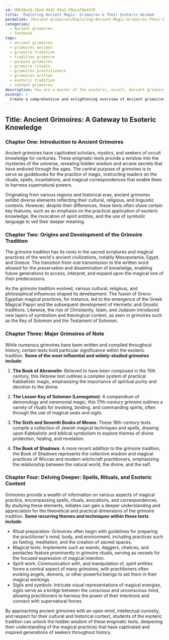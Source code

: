 ```yaml
---
id: d0b50a16-25e4-4442-93a2-59aca70e4370
title: 'Exploring Ancient Magic: Grimoires & Their Esoteric Wisdom'
permalink: /Ancient-grimoires/Exploring-Ancient-Magic-Grimoires-Their-Esoteric-Wisdom/
categories:
  - Ancient grimoires
  - Textbook
tags:
  - ancient grimoires
  - grimoires ancient
  - grimoire tradition
  - tradition grimoire
  - purpose grimoires
  - grimoire rituals
  - grimoires practitioners
  - grimoires written
  - esoteric tradition
  - content grimoires
description: You are a master of the esoteric, occult, Ancient grimoires and education, you have written many textbooks on the subject in ways that provide students with rich and deep understanding of the subject. You are being asked to write textbook-like sections on a topic and you do it with full context, explainability, and reliability in accuracy to the true facts of the topic at hand, in a textbook style that a student would easily be able to learn from, in a rich, engaging, and contextual way. Always include relevant context (such as formulas and history), related concepts, and in a way that someone can gain deep insights from.
excerpt: > 
  Create a comprehensive and enlightening overview of Ancient grimoires, focusing on their historical context, cultural significance, and unique features. Be sure to discuss their origins, the major grimoires of note, and the purpose that they served. Additionally, provide insights into the types of spells, rituals, and other esoteric knowledge contained within these grimoires and how initiates can gain a deeper understanding and appreciation for these revered texts.
---
```


## Title: Ancient Grimoires: A Gateway to Esoteric Knowledge

### Chapter One: Introduction to Ancient Grimoires

Ancient grimoires have captivated scholars, mystics, and seekers of occult knowledge for centuries. These enigmatic texts provide a window into the mysteries of the universe, revealing hidden wisdom and arcane secrets that have endured through the ages. The central purpose of grimoires is to serve as guidebooks for the practice of magic, instructing readers on the rituals, spells, incantations, and magical correspondences that enable them to harness supernatural powers.

Originating from various regions and historical eras, ancient grimoires exhibit diverse elements reflecting their cultural, religious, and linguistic contexts. However, despite their differences, these texts often share certain key features, such as an emphasis on the practical application of esoteric knowledge, the invocation of spirit entities, and the use of symbolic language to veil their deeper meaning. 

### Chapter Two: Origins and Development of the Grimoire Tradition

The grimoire tradition has its roots in the sacred scriptures and magical practices of the world's ancient civilizations, notably Mesopotamia, Egypt, and Greece. The transition from oral transmission to the written word allowed for the preservation and dissemination of knowledge, enabling future generations to access, interpret, and expand upon the magical lore of their predecessors.

As the grimoire tradition evolved, various cultural, religious, and philosophical influences shaped its development. The fusion of Greco-Egyptian magical practices, for instance, led to the emergence of the Greek Magical Papyri and the subsequent development of Hermetic and Gnostic traditions. Likewise, the rise of Christianity, Islam, and Judaism introduced new layers of symbolism and theological context, as seen in grimoires such as the Key of Solomon and the Testament of Solomon.

### Chapter Three: Major Grimoires of Note

While numerous grimoires have been written and compiled throughout history, certain texts hold particular significance within the esoteric tradition. **Some of the most influential and widely-studied grimoires include**:

1. **The Book of Abramelin**: Believed to have been composed in the 15th century, this Hebrew text outlines a complex system of practical Kabbalistic magic, emphasizing the importance of spiritual purity and devotion to the divine.

2. **The Lesser Key of Solomon (Lemegeton)**: A compendium of demonology and ceremonial magic, this 17th-century grimoire outlines a variety of rituals for invoking, binding, and commanding spirits, often through the use of magical seals and sigils.

3. **The Sixth and Seventh Books of Moses**: These 18th-century texts compile a collection of Jewish magical techniques and spells, drawing upon Kabbalistic and biblical symbolism to explore themes of divine protection, healing, and revelation.

4. **The Book of Shadows**: A more recent addition to the grimoire tradition, the Book of Shadows represents the collective wisdom and magical practices of Wiccan and modern witchcraft practitioners, emphasizing the relationship between the natural world, the divine, and the self.

### Chapter Four: Delving Deeper: Spells, Rituals, and Esoteric Content

Grimoires provide a wealth of information on various aspects of magical practice, encompassing spells, rituals, evocations, and correspondences. By studying these elements, initiates can gain a deeper understanding and appreciation for the theoretical and practical dimensions of the grimoire tradition. **Some recurring themes and techniques within these texts include**:

- Ritual preparation: Grimoires often begin with guidelines for preparing the practitioner's mind, body, and environment, including practices such as fasting, meditation, and the creation of sacred spaces.
- Magical tools: Implements such as wands, daggers, chalices, and pentacles feature prominently in grimoire rituals, serving as vessels for the focused expression of magical intention.
- Spirit work: Communication with, and manipulation of, spirit entities forms a central aspect of many grimoires, with practitioners often evoking angels, demons, or other powerful beings to aid them in their magical workings.
- Sigils and symbols: Intricate visual representations of magical energies, sigils serve as a bridge between the conscious and unconscious mind, allowing practitioners to harness the power of their intentions and connect with supernatural forces.

By approaching ancient grimoires with an open mind, intellectual curiosity, and respect for their cultural and historical context, students of the esoteric tradition can unlock the hidden wisdom of these enigmatic texts, deepening their understanding of the magical practices that have captivated and inspired generations of seekers throughout history.
